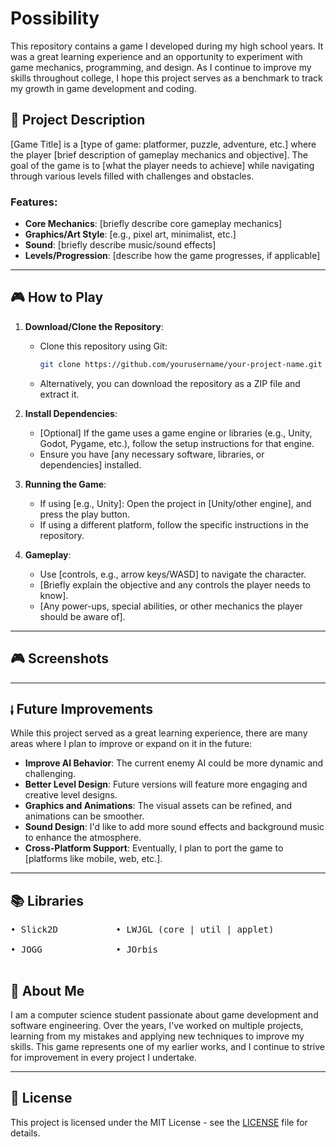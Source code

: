 # Possibility

This repository contains a game I developed during my high school years. It was a great learning experience and an opportunity to experiment with game mechanics, programming, and design. As I continue to improve my skills throughout college, I hope this project serves as a benchmark to track my growth in game development and coding.

## 📜 Project Description

[Game Title] is a [type of game: platformer, puzzle, adventure, etc.] where the player [brief description of gameplay mechanics and objective]. The goal of the game is to [what the player needs to achieve] while navigating through various levels filled with challenges and obstacles.

### Features:
- **Core Mechanics**: [briefly describe core gameplay mechanics]
- **Graphics/Art Style**: [e.g., pixel art, minimalist, etc.]
- **Sound**: [briefly describe music/sound effects]
- **Levels/Progression**: [describe how the game progresses, if applicable]

---

## 🎮 How to Play

1. **Download/Clone the Repository**:
    - Clone this repository using Git:
      ```bash
      git clone https://github.com/yourusername/your-project-name.git
      ```
    - Alternatively, you can download the repository as a ZIP file and extract it.

2. **Install Dependencies**:
    - [Optional] If the game uses a game engine or libraries (e.g., Unity, Godot, Pygame, etc.), follow the setup instructions for that engine.
    - Ensure you have [any necessary software, libraries, or dependencies] installed.

3. **Running the Game**:
    - If using [e.g., Unity]: Open the project in [Unity/other engine], and press the play button.
    - If using a different platform, follow the specific instructions in the repository.

4. **Gameplay**:
    - Use [controls, e.g., arrow keys/WASD] to navigate the character.
    - [Briefly explain the objective and any controls the player needs to know].
    - [Any power-ups, special abilities, or other mechanics the player should be aware of].

---

## 🎮 Screenshots

---

## 🙭 Future Improvements

While this project served as a great learning experience, there are many areas where I plan to improve or expand on it in the future:

- **Improve AI Behavior**: The current enemy AI could be more dynamic and challenging.
- **Better Level Design**: Future versions will feature more engaging and creative level designs.
- **Graphics and Animations**: The visual assets can be refined, and animations can be smoother.
- **Sound Design**: I'd like to add more sound effects and background music to enhance the atmosphere.
- **Cross-Platform Support**: Eventually, I plan to port the game to [platforms like mobile, web, etc.].

---

## 📚 Libraries 
<pre
    <b>
• Slick2D           • LWJGL (core | util | applet)           • IBXM           • JInput           • JNLP   
        
• JOGG              • JOrbis                                 • TinyLinePP     • DirectInput      • OpenAL
    </b>
</pre>


## 🤖 About Me

I am a computer science student passionate about game development and software engineering. Over the years, I've worked on multiple projects, learning from my mistakes and applying new techniques to improve my skills. This game represents one of my earlier works, and I continue to strive for improvement in every project I undertake.

---

## 📄 License

This project is licensed under the MIT License - see the [LICENSE](./LICENSE) file for details.

